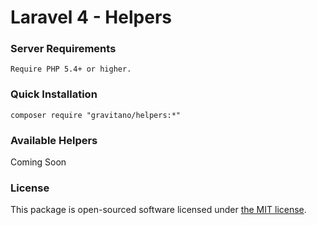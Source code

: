 Laravel 4 - Helpers
=======

### Server Requirements

    Require PHP 5.4+ or higher.

### Quick Installation

    composer require "gravitano/helpers:*"

### Available Helpers

Coming Soon

### License

This package is open-sourced software licensed under [the MIT license](https://github.com/pingpong-labs/oembed/blob/master/LICENSE).